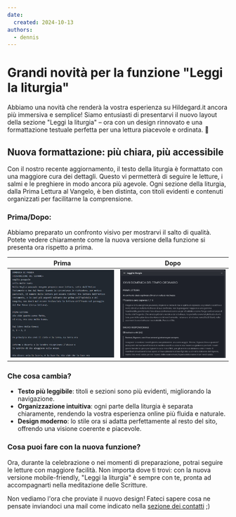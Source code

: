 ```yaml
---
date:
  created: 2024-10-13
authors:
  - dennis
---
```


# Grandi novità per la funzione "Leggi la liturgia"

Abbiamo una novità che renderà la vostra esperienza su Hildegard.it ancora più immersiva e semplice! Siamo entusiasti di presentarvi il nuovo layout della sezione "Leggi la liturgia" – ora con un design rinnovato e una formattazione testuale perfetta per una lettura piacevole e ordinata. 🎉
<!-- more -->


## Nuova formattazione: più chiara, più accessibile

Con il nostro recente aggiornamento, il testo della liturgia è formattato con una maggiore cura dei dettagli. Questo vi permetterà di seguire le letture, i salmi e le preghiere in modo ancora più agevole. Ogni sezione della liturgia, dalla Prima Lettura al Vangelo, è ben distinta, con titoli evidenti e contenuti organizzati per facilitarne la comprensione.

### Prima/Dopo:
Abbiamo preparato un confronto visivo per mostrarvi il salto di qualità. Potete vedere chiaramente come la nuova versione della funzione si presenta ora rispetto a prima.

| **Prima**                               | **Dopo**                                |
|-----------------------------------------|-----------------------------------------|
| ![Screenshot Prima](../../images/leggi_liturgia_prima.png) | ![Screenshot Dopo](../../images/leggi_liturgia_dopo.png) |

### Che cosa cambia?
- **Testo più leggibile**: titoli e sezioni sono più evidenti, migliorando la navigazione.
- **Organizzazione intuitiva**: ogni parte della liturgia è separata chiaramente, rendendo la vostra esperienza online più fluida e naturale.
- **Design moderno**: lo stile ora si adatta perfettamente al resto del sito, offrendo una visione coerente e piacevole.

### Cosa puoi fare con la nuova funzione?
Ora, durante la celebrazione o nei momenti di preparazione, potrai seguire le letture con maggiore facilità. Non importa dove ti trovi: con la nuova versione mobile-friendly, "Leggi la liturgia" è sempre con te, pronta ad accompagnarti nella meditazione delle Scritture.

Non vediamo l'ora che proviate il nuovo design! Fateci sapere cosa ne pensate inviandoci una mail come indicato nella [sezione dei contatti](https://hildegard.it/progetto#contatti-e-segnalazioni) ;)
